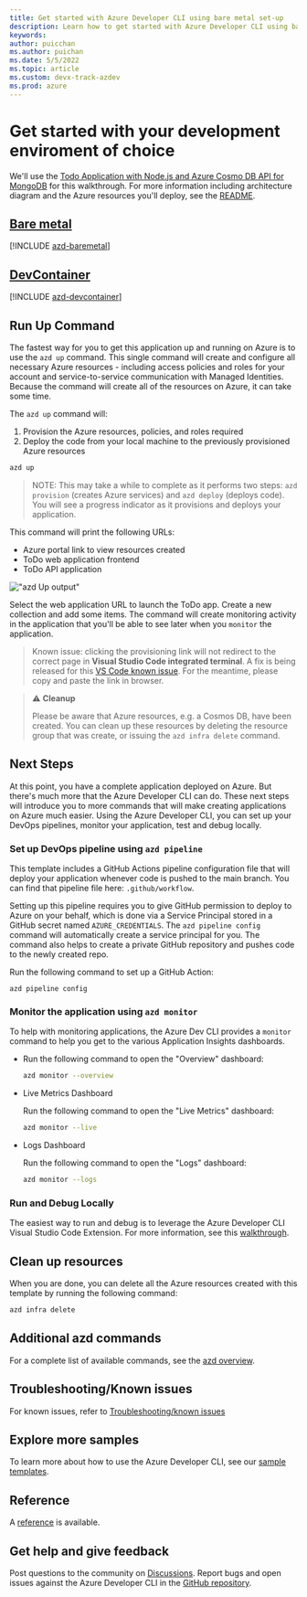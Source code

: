 ```yaml
---
title: Get started with Azure Developer CLI using bare metal set-up
description: Learn how to get started with Azure Developer CLI using bare metal set-up
keywords: 
author: puicchan
ms.author: puichan
ms.date: 5/5/2022
ms.topic: article
ms.custom: devx-track-azdev
ms.prod: azure
---
```


# Get started with your development enviroment of choice

We'll use the [Todo Application with Node.js and Azure Cosmo DB API for MongoDB](https://github.com/azure-samples/todo-nodejs-mongo) for this walkthrough. For more information including architecture diagram and the Azure resources you'll deploy, see the [README](https://github.com/azure-samples/todo-nodejs-mongo).

## [Bare metal](#tab/bare-metal)

[!INCLUDE [azd-baremetal](includes/azd-baremetal.md)]

## [DevContainer](#tab/devcontainer)

[!INCLUDE [azd-devcontainer](includes/azd-devcontainer.md)]

## Run Up Command

The fastest way for you to get this application up and running on Azure is to use the `azd up` command. This single command will create and configure all necessary Azure resources - including access policies and roles for your account and service-to-service communication with Managed Identities. Because the command will create all of the resources on Azure, it can take some time. 

The `azd up` command will:

1. Provision the Azure resources, policies, and roles required
1. Deploy the code from your local machine to the previously provisioned Azure resources

```bash
azd up
```

> NOTE: This may take a while to complete as it performs two steps: `azd provision` (creates Azure services) and `azd deploy` (deploys code). You will see a progress indicator as it provisions and deploys your application.

This command will print the following URLs:

- Azure portal link to view resources created
- ToDo web application frontend
- ToDo API application

!["azd Up output"](assets/azdevupurls.png)

Select the web application URL to launch the ToDo app. Create a new collection and add some items. The command will create monitoring activity in the application that you'll be able to see later when you `monitor` the application.

> Known issue: clicking the provisioning link will not redirect to the correct page in **Visual Studio Code integrated terminal**. A fix is being released for this [VS Code known issue](https://github.com/microsoft/vscode/issues/144898#issuecomment-1079496948). For the meantime, please copy and paste the link in browser.

> :warning: **Cleanup**
>
> Please be aware that Azure resources, e.g. a Cosmos DB, have been created. You can clean up these resources by deleting the resource group that was create, or issuing the `azd infra delete` command.

## Next Steps

At this point, you have a complete application deployed on Azure. But there's much more that the Azure Developer CLI can do. These next steps will introduce you to more commands that will make creating applications on Azure much easier. Using the Azure Developer CLI, you can set up your DevOps pipelines, monitor your application, test and debug locally.

### Set up DevOps pipeline using `azd pipeline`

This template includes a GitHub Actions pipeline configuration file that will deploy your application whenever code is pushed to the main branch. You can find that pipeline file here: `.github/workflow`.

Setting up this pipeline requires you to give GitHub permission to deploy to Azure on your behalf, which is done via a Service Principal stored in a GitHub secret named `AZURE_CREDENTIALS`. The `azd pipeline config` command will automatically create a service principal for you. The command also helps to create a private GitHub repository and pushes code to the newly created repo.  

Run the following command to set up a GitHub Action:

```
azd pipeline config
```

### Monitor the application using `azd monitor`

To help with monitoring applications, the Azure Dev CLI provides a `monitor` command to help you get to the various Application Insights dashboards.

- Run the following command to open the "Overview" dashboard:

  ```bash
  azd monitor --overview
  ```

- Live Metrics Dashboard

  Run the following command to open the "Live Metrics" dashboard:

  ```bash
  azd monitor --live
  ```

- Logs Dashboard

  Run the following command to open the "Logs" dashboard:

  ```bash
  azd monitor --logs
  ```

### Run and Debug Locally

The easiest way to run and debug is to leverage the Azure Developer CLI Visual Studio Code Extension. For more information, see this [walkthrough](how-to-use-vscode-extension-to-debug-locally.md).  

## Clean up resources
When you are done, you can delete all the Azure resources created with this template by running the following command:

``` bash
azd infra delete
```

## Additional azd commands

For a complete list of available commands, see the [azd overview](azure-dev-cli-ref.md).

## Troubleshooting/Known issues

For known issues, refer to [Troubleshooting/known issues](azure-dev-cli-known-issues.md) 

## Explore more samples

To learn more about how to use the Azure Developer CLI, see our [sample templates](azure-dev-cli-templates.md).

## Reference

A [reference](azure-cli-ref) is available.

## Get help and give feedback

Post questions to the community on [Discussions](https://github.com/Azure/azure-dev/discussions). Report bugs and open issues against the Azure Developer CLI in the [GitHub repository](https://github.com/Azure/azure-dev).